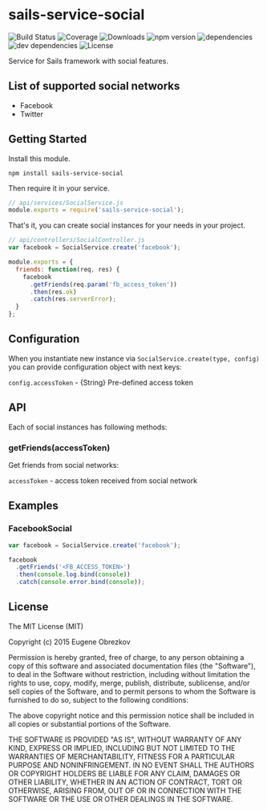# sails-service-social

![Build Status](https://img.shields.io/travis/ghaiklor/sails-service-social.svg) ![Coverage](https://img.shields.io/coveralls/ghaiklor/sails-service-social.svg) ![Downloads](https://img.shields.io/npm/dm/sails-service-social.svg) ![npm version](https://img.shields.io/npm/v/sails-service-social.svg) ![dependencies](https://img.shields.io/david/ghaiklor/sails-service-social.svg) ![dev dependencies](https://img.shields.io/david/dev/ghaiklor/sails-service-social.svg) ![License](https://img.shields.io/npm/l/sails-service-social.svg)

Service for Sails framework with social features.

## List of supported social networks

- Facebook
- Twitter

## Getting Started

Install this module.

```shell
npm install sails-service-social
```

Then require it in your service.

```javascript
// api/services/SocialService.js
module.exports = require('sails-service-social');
```

That's it, you can create social instances for your needs in your project.

```javascript
// api/controllers/SocialController.js
var facebook = SocialService.create('facebook');

module.exports = {
  friends: function(req, res) {
    facebook
      .getFriends(req.param('fb_access_token'))
      .then(res.ok)
      .catch(res.serverError);
  }
};
```

## Configuration

When you instantiate new instance via `SocialService.create(type, config)` you can provide configuration object with next keys:

`config.accessToken` - {String} Pre-defined access token

## API

Each of social instances has following methods:

### getFriends(accessToken)

Get friends from social networks:

`accessToken` - access token received from social network

## Examples

### FacebookSocial

```javascript
var facebook = SocialService.create('facebook');

facebook
  .getFriends('<FB_ACCESS_TOKEN>')
  .then(console.log.bind(console))
  .catch(console.error.bind(console));
```

## License

The MIT License (MIT)

Copyright (c) 2015 Eugene Obrezkov

Permission is hereby granted, free of charge, to any person obtaining a copy
of this software and associated documentation files (the "Software"), to deal
in the Software without restriction, including without limitation the rights
to use, copy, modify, merge, publish, distribute, sublicense, and/or sell
copies of the Software, and to permit persons to whom the Software is
furnished to do so, subject to the following conditions:

The above copyright notice and this permission notice shall be included in all
copies or substantial portions of the Software.

THE SOFTWARE IS PROVIDED "AS IS", WITHOUT WARRANTY OF ANY KIND, EXPRESS OR
IMPLIED, INCLUDING BUT NOT LIMITED TO THE WARRANTIES OF MERCHANTABILITY,
FITNESS FOR A PARTICULAR PURPOSE AND NONINFRINGEMENT. IN NO EVENT SHALL THE
AUTHORS OR COPYRIGHT HOLDERS BE LIABLE FOR ANY CLAIM, DAMAGES OR OTHER
LIABILITY, WHETHER IN AN ACTION OF CONTRACT, TORT OR OTHERWISE, ARISING FROM,
OUT OF OR IN CONNECTION WITH THE SOFTWARE OR THE USE OR OTHER DEALINGS IN THE
SOFTWARE.
